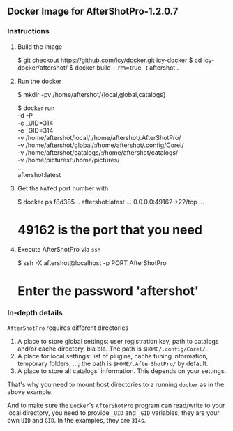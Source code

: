 
## Docker Image for AfterShotPro-1.2.0.7

### Instructions

1. Build the image

      $ git checkout https://github.com/icy/docker.git icy-docker
      $ cd icy-docker/aftershot/
      $ docker build --rm=true -t aftershot .

2. Run the docker

      $ mkdir -pv /home/aftershot/{local,global,catalogs}

      $ docker run \
        -d -P \
          -e _UID=314 \
          -e _GID=314 \
          -v /home/aftershot/local/:/home/aftershot/.AfterShotPro/ \
          -v /home/aftershot/global/:/home/aftershot/.config/Corel/ \
          -v /home/aftershot/catalogs/:/home/aftershot/catalogs/ \
          -v /home/pictures/:/home/pictures/ \
          ... \
        aftershot:latest

3. Get the `NAT`ed port number with

      $ docker ps
      f8d385... aftershot:latest   ...  0.0.0.0:49162->22/tcp  ...
      # 49162 is the port that you need

4. Execute AfterShotPro via `ssh`

      $ ssh -X aftershot@localhost -p PORT AfterShotPro
      # Enter the password 'aftershot'

### In-depth details

`AfterShotPro` requires different directories

1. A place to store global settings: user registration key,
    path to catalogs and/or cache directory, bla bla.
   The path is `$HOME/.config/Corel/`.
2. A place for local settings: list of plugins, cache tuning information,
   temporary folders, ...; the path is `$HOME/.AfterShotPro/` by default.
3. A place to store all catalogs' information. This depends on your settings.

That's why you need to mount host directories to a running `docker`
as in the above example.

And to make sure the `Docker`'s `AfterShotPro` program can read/write
to your local directory, you need to provide `_UID` and `_GID` variables;
they are your own `UID` and `GID`. In the examples, they are `314`s.
